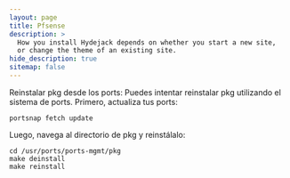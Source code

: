 ```yaml
---
layout: page
title: Pfsense
description: >
  How you install Hydejack depends on whether you start a new site,
  or change the theme of an existing site.
hide_description: true
sitemap: false
---
```


Reinstalar pkg desde los ports:
Puedes intentar reinstalar pkg utilizando el sistema de ports. Primero, actualiza tus ports:

``` 
portsnap fetch update
```

Luego, navega al directorio de pkg y reinstálalo:

```
cd /usr/ports/ports-mgmt/pkg
make deinstall
make reinstall
```